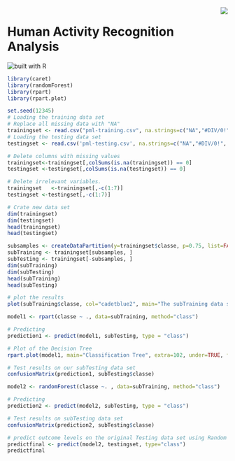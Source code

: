 <img src="https://www.google.com/url?sa=i&rct=j&q=&esrc=s&source=images&cd=&cad=rja&uact=8&ved=2ahUKEwiz2IXzm9XdAhXZIjQIHZ8kCeUQjRx6BAgBEAU&url=https%3A%2F%2Fwww.kisspng.com%2Fpng-creative-letter-r-14709%2F&psig=AOvVaw0fxX-MZCl_CnbKZZR-5OXs&ust=1537932676466779" align="right" />

# Human Activity Recognition Analysis

![built with R](https://img.shields.io/badge/built%20with-R-blue.svg) 







```R
library(caret)
library(randomForest)
library(rpart)
library(rpart.plot)
```



```R
set.seed(12345)
# Loading the training data set
# Replace all missing data with "NA"
trainingset <- read.csv("pml-training.csv", na.strings=c("NA","#DIV/0!", ""))
# Loading the testing data set 
testingset <- read.csv('pml-testing.csv', na.strings=c("NA","#DIV/0!", ""))

# Delete columns with missing values
trainingset<-trainingset[,colSums(is.na(trainingset)) == 0]
testingset <-testingset[,colSums(is.na(testingset)) == 0]

# Delete irrelevant variables.
trainingset   <-trainingset[,-c(1:7)]
testingset <-testingset[,-c(1:7)]

# Crate new data set
dim(trainingset)
dim(testingset)
head(trainingset)
head(testingset)

subsamples <- createDataPartition(y=trainingset$classe, p=0.75, list=FALSE)
subTraining <- trainingset[subsamples, ] 
subTesting <- trainingset[-subsamples, ]
dim(subTraining)
dim(subTesting)
head(subTraining)
head(subTesting)

# plot the results
plot(subTraining$classe, col="cadetblue2", main="The subTraining data set", xlab="classe levels", ylab="Frequency")

model1 <- rpart(classe ~ ., data=subTraining, method="class")

# Predicting
prediction1 <- predict(model1, subTesting, type = "class")

# Plot of the Decision Tree
rpart.plot(model1, main="Classification Tree", extra=102, under=TRUE, faclen=0)

# Test results on our subTesting data set
confusionMatrix(prediction1, subTesting$classe)

model2 <- randomForest(classe ~. , data=subTraining, method="class")

# Predicting
prediction2 <- predict(model2, subTesting, type = "class")

# Test results on subTesting data set
confusionMatrix(prediction2, subTesting$classe)

# predict outcome levels on the original Testing data set using Random Forest algorithm
predictfinal <- predict(model2, testingset, type="class")
predictfinal
```




